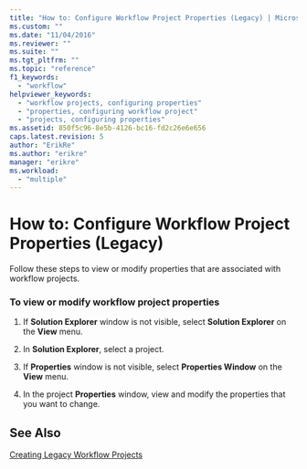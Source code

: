```yaml
---
title: "How to: Configure Workflow Project Properties (Legacy) | Microsoft Docs"
ms.custom: ""
ms.date: "11/04/2016"
ms.reviewer: ""
ms.suite: ""
ms.tgt_pltfrm: ""
ms.topic: "reference"
f1_keywords: 
  - "workflow"
helpviewer_keywords: 
  - "workflow projects, configuring properties"
  - "properties, configuring workflow project"
  - "projects, configuring properties"
ms.assetid: 850f5c96-8e5b-4126-bc16-fd2c26e6e656
caps.latest.revision: 5
author: "ErikRe"
ms.author: "erikre"
manager: "erikre"
ms.workload: 
  - "multiple"
---
```

# How to: Configure Workflow Project Properties (Legacy)
Follow these steps to view or modify properties that are associated with workflow projects.  
  
### To view or modify workflow project properties  
  
1.  If **Solution Explorer** window is not visible, select **Solution Explorer** on the **View** menu.  
  
2.  In **Solution Explorer**, select a project.  
  
3.  If **Properties** window is not visible, select **Properties Window** on the **View** menu.  
  
4.  In the project **Properties** window, view and modify the properties that you want to change.  
  
## See Also  
 [Creating Legacy Workflow Projects](../workflow-designer/creating-legacy-workflow-projects.md)